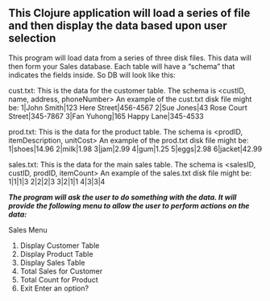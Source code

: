 ## This Clojure application will load a series of file and then display the data based upon user selection ##
This program will load data from a series of three disk files. This data will then form your
Sales database. Each table will have a “schema” that indicates the fields inside. So DB will look
like this:

cust.txt: This is the data for the customer table. The schema is
<custID, name, address, phoneNumber>
An example of the cust.txt disk file might be:
1|John Smith|123 Here Street|456-4567
2|Sue Jones|43 Rose Court Street|345-7867
3|Fan Yuhong|165 Happy Lane|345-4533

prod.txt: This is the data for the product table. The schema is
<prodID, itemDescription, unitCost>
An example of the prod.txt disk file might be:
1|shoes|14.96
2|milk|1.98
3|jam|2.99
4|gum|1.25
5|eggs|2.98
6|jacket|42.99

sales.txt: This is the data for the main sales table. The schema is
<salesID, custID, prodID, itemCount>
An example of the sales.txt disk file might be:
1|1|1|3
2|2|2|3
3|2|1|1
4|3|3|4

***The program will ask the user to do something with the data. It will provide the following menu to allow the user to perform actions on the data:***

  Sales Menu 

  1. Display Customer Table
  2. Display Product Table
  3. Display Sales Table
  4. Total Sales for Customer
  5. Total Count for Product
  6. Exit
  Enter an option?
